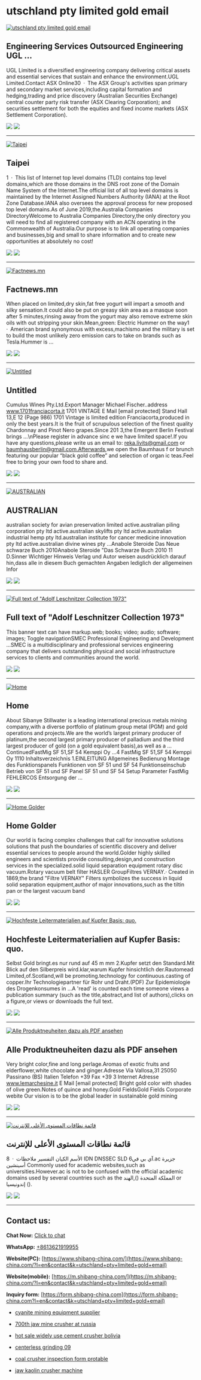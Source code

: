 # utschland pty limited gold email

<a href="https://swt.shibang-china.com/?l=en&img&k=utschland+pty+limited+gold+email" target="_blank">![utschland pty limited gold email](http://static.shibang-china.com/all-800x300/882.jpg)</a>

## Engineering Services Outsourced Engineering UGL …
UGL Limited is a diversified engineering company delivering critical assets and essential services that sustain and enhance the environment.UGL Limited.Contact ASX Online30&ensp;&#0183;&ensp;The ASX Group's activities span primary and secondary market services,including capital formation and hedging,trading and price discovery (Australian Securities Exchange) central counter party risk transfer (ASX Clearing Corporation); and securities settlement for both the equities and fixed income markets (ASX Settlement Corporation).


<a href="https://whatsapp.shibangsoft.com/WhatsApp.php" target="_blank" title="WhatsApp">![](http://static.shibang-china.com/icon/whatsapp.png)</a> <a href="https://swt.shibang-china.com/?l=en&icon&k=utschland+pty+limited+gold+email" target="_blank">![](http://static.shibang-china.com/icon/chat-en.png)</a>

---

<a href="https://swt.shibang-china.com/?l=en&img&k=utschland+pty+limited+gold+email" target="_blank">![Taipei](http://static.shibang-china.com/all-800x300/504.jpg)</a>

## Taipei
1&ensp;&#0183;&ensp;This list of Internet top level domains (TLD) contains top level domains,which are those domains in the DNS root zone of the Domain Name System of the Internet.The official list of all top level domains is maintained by the Internet Assigned Numbers Authority (IANA) at the Root Zone Database.IANA also oversees the approval process for new proposed top level domains.As of June 2019,the.Australia Companies DirectoryWelcome to Australia Companies Directory,the only directory you will need to find all registered company with an ACN operating in the Commonwealth of Australia.Our purpose is to link all operating companies and businesses,big and small to share information and to create new opportunities at absolutely no cost!


<a href="https://whatsapp.shibangsoft.com/WhatsApp.php" target="_blank" title="WhatsApp">![](http://static.shibang-china.com/icon/whatsapp.png)</a> <a href="https://swt.shibang-china.com/?l=en&icon&k=utschland+pty+limited+gold+email" target="_blank">![](http://static.shibang-china.com/icon/chat-en.png)</a>

---

<a href="https://swt.shibang-china.com/?l=en&img&k=utschland+pty+limited+gold+email" target="_blank">![Factnews.mn](http://static.shibang-china.com/all-800x300/211.jpg)</a>

## Factnews.mn
When placed on limited,dry skin,fat free yogurt will impart a smooth and silky sensation.It could also be put on greasy skin area as a masque soon after 5 minutes,rinsing away from the yogurt may also remove extreme skin oils with out stripping your skin.Mean,green: Electric Hummer on the way1&ensp;&#0183;&ensp;American brand synonymous with excess,machismo and the military is set to build the most unlikely zero emission cars to take on brands such as Tesla.Hummer is …


<a href="https://whatsapp.shibangsoft.com/WhatsApp.php" target="_blank" title="WhatsApp">![](http://static.shibang-china.com/icon/whatsapp.png)</a> <a href="https://swt.shibang-china.com/?l=en&icon&k=utschland+pty+limited+gold+email" target="_blank">![](http://static.shibang-china.com/icon/chat-en.png)</a>

---

<a href="https://swt.shibang-china.com/?l=en&img&k=utschland+pty+limited+gold+email" target="_blank">![Untitled](http://static.shibang-china.com/all-800x300/621.jpg)</a>

## Untitled
Cumulus Wines Pty.Ltd.Export Manager Michael Fischer..address www.1701franciacorta.it 1701 VINTAGE E Mail [email protected] Stand Hall 13,E 12 (Page 986) 1701 Vintage is limited edition Franciacorta,produced in only the best years.It is the fruit of scrupulous selection of the finest quality Chardonnay and Pinot Nero grapes.Since 201 3\,the Emergent Berlin Festival brings …\nPlease register in advance sinc e we have limited space!.If you have any questions\,please write us an email to: reka.livits@gmail.com or baumhausberlin@gmail.com.Afterwards\,we open the Baumhaus f or brunch featuring our popular “black gold coffee” and selection of organ ic teas.Feel free to bring your own food to share and.


<a href="https://whatsapp.shibangsoft.com/WhatsApp.php" target="_blank" title="WhatsApp">![](http://static.shibang-china.com/icon/whatsapp.png)</a> <a href="https://swt.shibang-china.com/?l=en&icon&k=utschland+pty+limited+gold+email" target="_blank">![](http://static.shibang-china.com/icon/chat-en.png)</a>

---

<a href="https://swt.shibang-china.com/?l=en&img&k=utschland+pty+limited+gold+email" target="_blank">![AUSTRALIAN](http://static.shibang-china.com/all-800x300/700.jpg)</a>

## AUSTRALIAN
australian society for avian preservation limited active.australian piling corporation pty ltd active.australian skylifts pty ltd active.australian industrial hemp pty ltd.australian institute for cancer medicine innovation pty ltd active.australian divine wines pty …Anabole Steroide Das Neue schwarze Buch 2010Anabole Steroide &quot;Das Schwarze Buch 2010 11 D.Sinner Wichtiger Hinweis Verlag und Autor weisen ausdr&#252;cklich darauf hin,dass alle in diesem Buch gemachten Angaben lediglich der allgemeinen Infor


<a href="https://whatsapp.shibangsoft.com/WhatsApp.php" target="_blank" title="WhatsApp">![](http://static.shibang-china.com/icon/whatsapp.png)</a> <a href="https://swt.shibang-china.com/?l=en&icon&k=utschland+pty+limited+gold+email" target="_blank">![](http://static.shibang-china.com/icon/chat-en.png)</a>

---

<a href="https://swt.shibang-china.com/?l=en&img&k=utschland+pty+limited+gold+email" target="_blank">![Full text of &quot;Adolf Leschnitzer Collection 1973&quot;](http://static.shibang-china.com/all-800x300/1358.jpg)</a>

## Full text of &quot;Adolf Leschnitzer Collection 1973&quot;
This banner text can have markup.web; books; video; audio; software; images; Toggle navigationSMEC Professional Engineering and Development …SMEC is a multidisciplinary and professional services engineering company that delivers outstanding physical and social infrastructure services to clients and communities around the world.


<a href="https://whatsapp.shibangsoft.com/WhatsApp.php" target="_blank" title="WhatsApp">![](http://static.shibang-china.com/icon/whatsapp.png)</a> <a href="https://swt.shibang-china.com/?l=en&icon&k=utschland+pty+limited+gold+email" target="_blank">![](http://static.shibang-china.com/icon/chat-en.png)</a>

---

<a href="https://swt.shibang-china.com/?l=en&img&k=utschland+pty+limited+gold+email" target="_blank">![Home](http://static.shibang-china.com/all-800x300/333.jpg)</a>

## Home
About Sibanye Stillwater is a leading international precious metals mining company,with a diverse portfolio of platinum group metal (PGM) and gold operations and projects.We are the world’s largest primary producer of platinum,the second largest primary producer of palladium and the third largest producer of gold (on a gold equivalent basis),as well as a … ContinuedFastMig SF 51,SF 54 Kemppi Oy …4 FastMig SF 51,SF 54 Kemppi Oy 1110 Inhaltsverzeichnis 1.EINLEITUNG Allgemeines Bedienung Montage des Funktionspanels Funktionen von SF 51 und SF 54 Funktionseinschub Betrieb von SF 51 und SF Panel SF 51 und SF 54 Setup Parameter FastMig FEHLERCOS Entsorgung der …


<a href="https://whatsapp.shibangsoft.com/WhatsApp.php" target="_blank" title="WhatsApp">![](http://static.shibang-china.com/icon/whatsapp.png)</a> <a href="https://swt.shibang-china.com/?l=en&icon&k=utschland+pty+limited+gold+email" target="_blank">![](http://static.shibang-china.com/icon/chat-en.png)</a>

---

<a href="https://swt.shibang-china.com/?l=en&img&k=utschland+pty+limited+gold+email" target="_blank">![Home Golder](http://static.shibang-china.com/all-800x300/1303.jpg)</a>

## Home Golder
Our world is facing complex challenges that call for innovative solutions solutions that push the boundaries of scientific discovery and deliver essential services to people around the world.Golder highly skilled engineers and scientists provide consulting,design,and construction services in the specialized.solid liquid separation equipment rotary disc vacuum.Rotary vacuum belt filter HASLER GroupFiltres VERNAY.&#183; Created in 1869,the brand &quot;Filtre VERNAY&quot; Filters symbolizes the success in liquid solid separation equipment,author of major innovations,such as the tiltin pan or the largest vacuum band


<a href="https://whatsapp.shibangsoft.com/WhatsApp.php" target="_blank" title="WhatsApp">![](http://static.shibang-china.com/icon/whatsapp.png)</a> <a href="https://swt.shibang-china.com/?l=en&icon&k=utschland+pty+limited+gold+email" target="_blank">![](http://static.shibang-china.com/icon/chat-en.png)</a>

---

<a href="https://swt.shibang-china.com/?l=en&img&k=utschland+pty+limited+gold+email" target="_blank">![Hochfeste Leitermaterialien auf Kupfer Basis: quo.](http://static.shibang-china.com/all-800x300/699.jpg)</a>

## Hochfeste Leitermaterialien auf Kupfer Basis: quo.
Selbst Gold bringt.es nur rund auf 45 m mm 2.Kupfer setzt den Standard.Mit Blick auf den Silberpreis wird.klar,warum Kupfer hinsichtlich der.Rautomead Limited,of.Scotland,will be promoting.technology for continuous.casting of copper.Ihr Technologiepartner f&#252;r Rohr und Draht.(PDF) Zur Epidemiologie des Drogenkonsumes in …A 'read' is counted each time someone views a publication summary (such as the title,abstract,and list of authors),clicks on a figure,or views or downloads the full text.


<a href="https://whatsapp.shibangsoft.com/WhatsApp.php" target="_blank" title="WhatsApp">![](http://static.shibang-china.com/icon/whatsapp.png)</a> <a href="https://swt.shibang-china.com/?l=en&icon&k=utschland+pty+limited+gold+email" target="_blank">![](http://static.shibang-china.com/icon/chat-en.png)</a>

---

<a href="https://swt.shibang-china.com/?l=en&img&k=utschland+pty+limited+gold+email" target="_blank">![Alle Produktneuheiten dazu als PDF ansehen](http://static.shibang-china.com/all-800x300/926.jpg)</a>

## Alle Produktneuheiten dazu als PDF ansehen
Very bright color,fine and long perlage.Aromas of exotic fruits and elderflower,white chocolate and ginger.Adresse Via Vallosa,31 25050 Passirano (BS) Italien Telefon +39 Fax +39 3 Internet Adresse www.lemarchesine.it E Mail [email protected] Bright gold color with shades of olive green.Notes of quince and honey.Gold FieldsGold Fields Corporate webite Our vision is to be the global leader in sustainable gold mining


<a href="https://whatsapp.shibangsoft.com/WhatsApp.php" target="_blank" title="WhatsApp">![](http://static.shibang-china.com/icon/whatsapp.png)</a> <a href="https://swt.shibang-china.com/?l=en&icon&k=utschland+pty+limited+gold+email" target="_blank">![](http://static.shibang-china.com/icon/chat-en.png)</a>

---

<a href="https://swt.shibang-china.com/?l=en&img&k=utschland+pty+limited+gold+email" target="_blank">![قائمة نطاقات المستوى الأعلى للإنترنت](http://static.shibang-china.com/all-800x300/1028.jpg)</a>

## قائمة نطاقات المستوى الأعلى للإنترنت
8&ensp;&#0183;&ensp;الأسم الكيان التفسير ملاحظات IDN DNSSEC SLD آي بي في6.ac جزيرة أسينشين Commonly used for academic websites,such as universities.However.ac is not to be confused with the official academic domains used by several countries such as the المملكة المتحدة (),الهند or إندونيسيا ().

<a href="https://whatsapp.shibangsoft.com/WhatsApp.php" target="_blank" title="WhatsApp">![](http://static.shibang-china.com/icon/whatsapp.png)</a> <a href="https://swt.shibang-china.com/?l=en&icon&k=utschland+pty+limited+gold+email" target="_blank">![](http://static.shibang-china.com/icon/chat-en.png)</a>

---
## Contact us:

**Chat Now:** [Click to chat](https://swt.shibang-china.com?l=en&contact&k=utschland+pty+limited+gold+email)

**WhatsApp:**  [+8613621919955](https://whatsapp.shibangsoft.com/WhatsApp.php)

**Website(PC):** [https://www.shibang-china.com/](https://www.shibang-china.com/?l=en&contact&k=utschland+pty+limited+gold+email)

**Website(mobile):** [https://m.shibang-china.com/](https://m.shibang-china.com/?l=en&contact&k=utschland+pty+limited+gold+email)

**Inquiry form:** [https://form.shibang-china.com](https://form.shibang-china.com?l=en&contact&k=utschland+pty+limited+gold+email)

* [cyanite mining equipment supplier](../168/cyanite%20mining%20equipment%20supplier.md)

* [700th jaw mine crusher at russia](../166/700th%20jaw%20mine%20crusher%20at%20russia.md)

* [hot sale widely use cement crusher bolivia](../161/hot%20sale%20widely%20use%20cement%20crusher%20bolivia.md)

* [centerless grinding 09](../163/centerless%20grinding%2009.md)

* [coal crusher inspection form protable](../166/coal%20crusher%20inspection%20form%20protable.md)

* [jaw kaolin crusher machine](../166/jaw%20kaolin%20crusher%20machine.md)